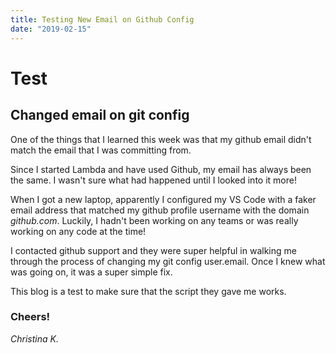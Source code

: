 ```yaml
---
title: Testing New Email on Github Config
date: "2019-02-15"
---
```


# Test

## Changed email on git config

One of the things that I learned this week was that my github email didn't match the email that I was committing from. 

Since I started Lambda and have used Github, my email has always been the same. I wasn't sure what had happened until I looked into it more! 

When I got a new laptop, apparently I configured my VS Code with a faker email address that matched my github profile username with the domain _github.com_. Luckily, I hadn't been working on any teams or was really working on any code at the time! 

I contacted github support and they were super helpful in walking me through the process of changing my git config user.email. Once I knew what was going on, it was a super simple fix. 

This blog is a test to make sure that the script they gave me works. 

### Cheers!

_Christina K._

